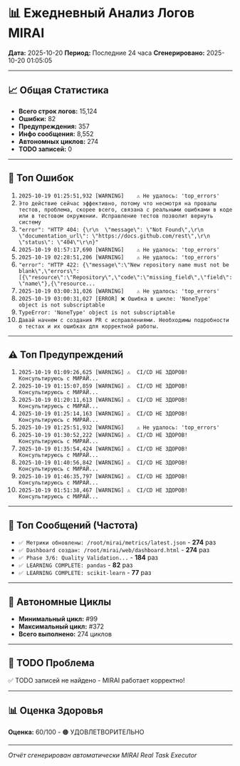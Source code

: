 # 📊 Ежедневный Анализ Логов MIRAI

**Дата:** 2025-10-20
**Период:** Последние 24 часа
**Сгенерировано:** 2025-10-20 01:05:05

---

## 📈 Общая Статистика

- **Всего строк логов:** 15,124
- **Ошибки:** 82
- **Предупреждения:** 357
- **Инфо сообщения:** 8,552
- **Автономных циклов:** 274
- **TODO записей:** 0

---

## 🔴 Топ Ошибок

1. `2025-10-19 01:25:51,932 [WARNING]    ⚠️ Не удалось: 'top_errors'`
2. `Это действие сейчас эффективно, потому что несмотря на провалы тестов, проблема, скорее всего, связана с реальными ошибками в коде или в тестовом окружении. Исправление тестов позволит вернуть систему`
3. `"error": "HTTP 404: {\r\n  \"message\": \"Not Found\",\r\n  \"documentation_url\": \"https://docs.github.com/rest\",\r\n  \"status\": \"404\"\r\n}"`
4. `2025-10-19 01:57:17,690 [WARNING]    ⚠️ Не удалось: 'top_errors'`
5. `2025-10-19 02:28:51,206 [WARNING]    ⚠️ Не удалось: 'top_errors'`
6. `"error": "HTTP 422: {\"message\":\"New repository name must not be blank\",\"errors\":[{\"resource\":\"Repository\",\"code\":\"missing_field\",\"field\":\"name\"},{\"resource...`
7. `2025-10-19 03:00:31,026 [WARNING]    ⚠️ Не удалось: 'top_errors'`
8. `2025-10-19 03:00:31,027 [ERROR] ❌ Ошибка в цикле: 'NoneType' object is not subscriptable`
9. `TypeError: 'NoneType' object is not subscriptable`
10. `Давай начнем с создания PR с исправлениями. Необходимы подробности о тестах и их ошибках для корректной работы.`

---

## ⚠️ Топ Предупреждений

1. `2025-10-19 01:09:26,625 [WARNING] ⚠️  CI/CD НЕ ЗДОРОВ! Консультируюсь с МИРАЙ...`
2. `2025-10-19 01:15:07,859 [WARNING] ⚠️  CI/CD НЕ ЗДОРОВ! Консультируюсь с МИРАЙ...`
3. `2025-10-19 01:20:11,613 [WARNING] ⚠️  CI/CD НЕ ЗДОРОВ! Консультируюсь с МИРАЙ...`
4. `2025-10-19 01:25:14,163 [WARNING] ⚠️  CI/CD НЕ ЗДОРОВ! Консультируюсь с МИРАЙ...`
5. `2025-10-19 01:25:51,932 [WARNING]    ⚠️ Не удалось: 'top_errors'`
6. `2025-10-19 01:30:52,222 [WARNING] ⚠️  CI/CD НЕ ЗДОРОВ! Консультируюсь с МИРАЙ...`
7. `2025-10-19 01:35:54,424 [WARNING] ⚠️  CI/CD НЕ ЗДОРОВ! Консультируюсь с МИРАЙ...`
8. `2025-10-19 01:40:56,842 [WARNING] ⚠️  CI/CD НЕ ЗДОРОВ! Консультируюсь с МИРАЙ...`
9. `2025-10-19 01:46:35,797 [WARNING] ⚠️  CI/CD НЕ ЗДОРОВ! Консультируюсь с МИРАЙ...`
10. `2025-10-19 01:51:38,467 [WARNING] ⚠️  CI/CD НЕ ЗДОРОВ! Консультируюсь с МИРАЙ...`

---

## 💬 Топ Сообщений (Частота)

- `✅ Метрики обновлены: /root/mirai/metrics/latest.json` - **274** раз
- `✅ Dashboard создан: /root/mirai/web/dashboard.html` - **274** раз
- `✅ Phase 3/6: Quality Validation...` - **184** раз
- `✅ LEARNING COMPLETE: pandas` - **82** раз
- `✅ LEARNING COMPLETE: scikit-learn` - **77** раз

---

## 🔄 Автономные Циклы

- **Минимальный цикл:** #99
- **Максимальный цикл:** #372
- **Всего выполнено:** 274 циклов

---

## 🚨 TODO Проблема

✅ TODO записей не найдено - MIRAI работает корректно!

---

## 📊 Оценка Здоровья

**Оценка:** 60/100 - 🟠 УДОВЛЕТВОРИТЕЛЬНО

---

*Отчёт сгенерирован автоматически MIRAI Real Task Executor*
